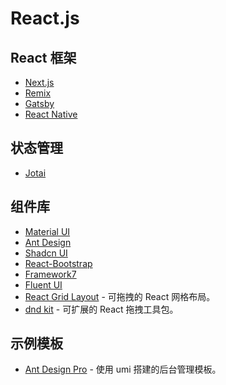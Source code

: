 # React.js

## React 框架

- [Next.js](https://github.com/vercel/next.js)
- [Remix](https://remix.run/)
- [Gatsby](https://github.com/gatsbyjs/gatsby)
- [React Native](https://reactnative.dev/)

## 状态管理

- [Jotai](https://github.com/pmndrs/jotai/tree/v2.6.0)

## 组件库

- [Material UI](https://github.com/mui/material-ui)
- [Ant Design](https://github.com/ant-design/ant-design)
- [Shadcn UI](https://github.com/shadcn-ui/ui)
- [React-Bootstrap](https://github.com/react-bootstrap/react-bootstrap)
- [Framework7](https://github.com/framework7io/framework7)
- [Fluent UI](https://github.com/microsoft/fluentui)
- [React Grid Layout](https://github.com/react-grid-layout/react-grid-layout) - 可拖拽的 React 网格布局。
- [dnd kit](https://dndkit.com/) - 可扩展的 React 拖拽工具包。

## 示例模板

- [Ant Design Pro](https://github.com/ant-design/ant-design-pro) - 使用 umi 搭建的后台管理模板。